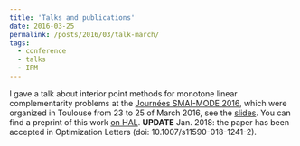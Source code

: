 ```yaml
---
title: 'Talks and publications'
date: 2016-03-25
permalink: /posts/2016/03/talk-march/
tags:
  - conference
  - talks
  - IPM
---
```


I gave a talk about interior point methods for monotone linear complementarity problems at the [Journées SMAI-MODE 2016](http://mode2016.sciencesconf.org/), which were organized in Toulouse from 23 to 25 of March 2016, see the 						[slides](http://mode2016.sciencesconf.org/85064). You can find a preprint of this work [on HAL](https://hal.archives-ouvertes.fr/hal-01355566). <B>UPDATE</B> Jan. 2018: the paper has been accepted in Optimization Letters (doi: 10.1007/s11590-018-1241-2).
